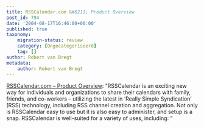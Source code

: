```yaml
---
title: RSSCalendar.com &#8211; Product Overview
post_id: 794
date: '2004-08-17T16:46:00+00:00'
published: true
taxonomy:
    migration-status: review
    category: [Ongecategoriseerd]
    tag: []
author: Robert van Bregt
metadata:
    author: Robert van Bregt
---
```

[RSSCalendar.com – Product Overview](http://web.archive.org/web/20050207104934/http://www.rsscalendar.com/rss/public/overview.asp): “RSSCalendar is an exciting new way for individuals and organizations to share their calendars with family, friends, and co-workers – utilizing the latest in ‘Really Simple Syndication’ (RSS) technology, including RSS channel creation and aggregation. Not only is RSSCalendar easy to use but it is also easy to administer, and setup is a snap. RSSCalendar is well-suited for a variety of uses, including: “